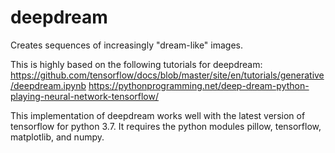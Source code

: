 # deepdream
Creates sequences of increasingly "dream-like" images.

This is highly based on the following tutorials for deepdream:
https://github.com/tensorflow/docs/blob/master/site/en/tutorials/generative/deepdream.ipynb
https://pythonprogramming.net/deep-dream-python-playing-neural-network-tensorflow/

This implementation of deepdream works well with the latest version of tensorflow for python 3.7. 
It requires the python modules pillow, tensorflow, matplotlib, and numpy.
